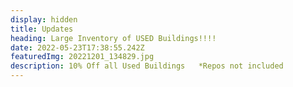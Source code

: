 ```yaml
---
display: hidden
title: Updates
heading: Large Inventory of USED Buildings!!!!
date: 2022-05-23T17:38:55.242Z
featuredImg: 20221201_134829.jpg
description: 10% Off all Used Buildings   *Repos not included
---
```

